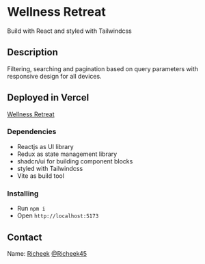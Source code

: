 # Wellness Retreat

Build with React and styled with Tailwindcss

## Description

Filtering, searching and pagination based on query parameters with responsive design for all devices. 

## Deployed in Vercel

[Wellness Retreat](https://retreat-assignment.vercel.app/)

### Dependencies

* Reactjs as UI library
* Redux as state management library
* shadcn/ui for building component blocks
* styled with Tailwindcss
* Vite as build tool

### Installing

* Run `npm i`
* Open `http://localhost:5173`


## Contact

Name: [Richeek](https://www.linkedin.com/in/richeek-debnath-898b79193/)
[@Richeek45](https://x.com/Richeek45)
